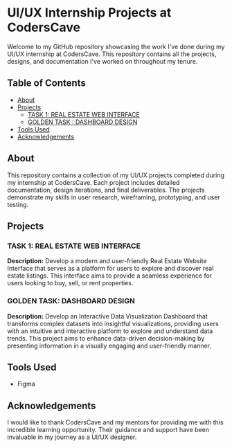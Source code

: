 # UI/UX Internship Projects at CodersCave

Welcome to my GitHub repository showcasing the work I've done during my UI/UX internship at CodersCave. This repository contains all the projects, designs, and documentation I've worked on throughout my tenure.

## Table of Contents

- [About](#about)
- [Projects](#projects)
  - [TASK 1: REAL ESTATE WEB INTERFACE](#TASK-1:-REAL-ESTATE-WEB-INTERFACE)
  - [GOLDEN TASK : DASHBOARD DESIGN](#GOLDEN-TASK:-DASHBOARD-DESIGN)
- [Tools Used](#tools-used)
- [Acknowledgements](#acknowledgements)

## About
This repository contains a collection of my UI/UX projects completed during my internship at CodersCave. Each project includes detailed documentation, design iterations, and final deliverables. The projects demonstrate my skills in user research, wireframing, prototyping, and user testing.

## Projects

### TASK 1: REAL ESTATE WEB INTERFACE

**Description:**
Develop a modern and user-friendly Real Estate Website Interface that serves as
a platform for users to explore and discover real estate listings. This interface aims
to provide a seamless experience for users looking to buy, sell, or rent properties.

### GOLDEN TASK: DASHBOARD DESIGN

**Description:**
Develop an Interactive Data Visualization Dashboard that transforms complex
datasets into insightful visualizations, providing users with an intuitive and
interactive platform to explore and understand data trends. This project aims to
enhance data-driven decision-making by presenting information in a visually
engaging and user-friendly manner.

## Tools Used

- Figma



## Acknowledgements

I would like to thank CodersCave and my mentors for providing me with this incredible learning opportunity. Their guidance and support have been invaluable in my journey as a UI/UX designer.
